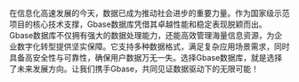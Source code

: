 在信息化高速发展的今天，数据已成为推动社会进步的重要力量。作为国家级示范项目的核心技术支撑，Gbase数据库凭借其卓越性能和稳定表现脱颖而出。Gbase数据库不仅拥有强大的数据处理能力，还能高效管理海量信息资源，为企业数字化转型提供坚实保障。它支持多种数据格式，满足复杂应用场景需求，同时具备高安全性与可靠性，确保用户数据万无一失。选择Gbase数据库，就是选择了未来发展方向。让我们携手Gbase，共同见证数据驱动下的无限可能！